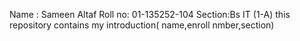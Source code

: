 Name : Sameen Altaf
Roll no: 01-135252-104
Section:Bs IT (1-A)
this repository contains my introduction( name,enroll nmber,section)
